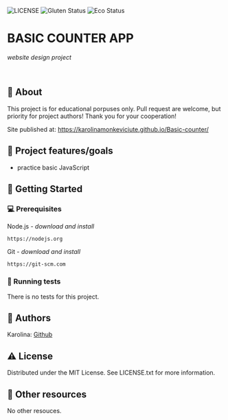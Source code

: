 ![LICENSE](https://img.shields.io/badge/license-MIT-blue.svg?style=flat-square)
![Gluten Status](https://img.shields.io/badge/Gluten-Free-green.svg)
![Eco Status](https://img.shields.io/badge/ECO-Friendly-green.svg)

# BASIC COUNTER APP

_website design project_

<br>

## 🌟 About

This project is for educational porpuses only. Pull request are welcome, but priority for project authors! Thank you for your cooperation!

Site published at: https://karolinamonkeviciute.github.io/Basic-counter/

## 🎯 Project features/goals

- practice basic JavaScript

## 🧰 Getting Started

### 💻 Prerequisites

Node.js - _download and install_

```
https://nodejs.org
```

Git - _download and install_

```
https://git-scm.com
```


### 🧪 Running tests

There is no tests for this project.

## 🎅 Authors

Karolina: [Github](https://github.com/KarolinaMonkeviciute)

## ⚠️ License

Distributed under the MIT License. See LICENSE.txt for more information.

## 🔗 Other resources

No other resouces.
